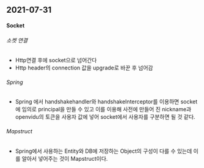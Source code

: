 ## 2021-07-31

#### Socket

###### 소켓 연결

- Http연결 후에 socket으로 넘어간다
- Http header의 connection 값을 upgrade로 바꾼 후 넘어감

###### Spring

- Spring 에서 handshakehandler와 handshakeInterceptor를 이용하면 socket에 임의로 principal을 만들 수 있고 이를 이용해 사전에 만들어 진 nickname과 openvidu의 토큰을 사용자 값에 넣어 socket에서 사용자를 구분하면 될 것 같다.

###### Mapstruct

- Spring에서 사용하는 Entity와 DB에 저장하는 Object의 구성이 다를 수 있는데 이를 알아서 넣어주는 것이 Mapstruct이다.
